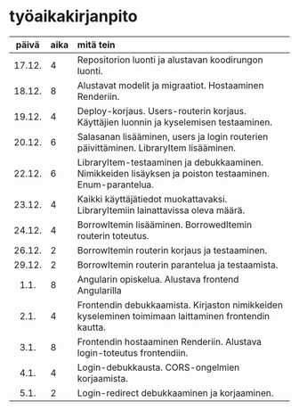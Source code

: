 # työaikakirjanpito

| päivä | aika | mitä tein  |
| :----:|:-----| :-----|
| 17.12. | 4    | Repositorion luonti ja alustavan koodirungon luonti. |
| 18.12. | 8    | Alustavat modelit ja migraatiot. Hostaaminen Renderiin. |
| 19.12. | 4    | Deploy-korjaus. Users-routerin korjaus. Käyttäjien luonnin ja kyselemisen testaaminen. |
| 20.12. | 6    | Salasanan lisääminen, users ja login routerien päivittäminen. LibraryItem lisääminen. |
| 22.12. | 6    | LibraryItem-testaaminen ja debukkaaminen. Nimikkeiden lisäyksen ja poiston testaaminen. Enum-parantelua. |
| 23.12. | 4    | Kaikki käyttäjätiedot muokattavaksi. LibraryItemiin lainattavissa oleva määrä. |
| 24.12. | 4    | BorrowItemin lisääminen. BorrowedItemin routerin toteutus. |
| 26.12. | 2    | BorrowItemin routerin korjaus ja testaaminen. |
| 29.12. | 2    | BorrowItemin routerin parantelua ja testaamista. |
| 1.1. | 8  | Angularin opiskelua. Alustava frontend Angularilla |
| 2.1. | 4  | Frontendin debukkaamista. Kirjaston nimikkeiden kyseleminen toimimaan laittaminen frontendin kautta. |
| 3.1. | 8  | Frontendin hostaaminen Renderiin. Alustava login-toteutus frontendiin. |
| 4.1. | 4 | Login-debukkausta. CORS-ongelmien korjaamista. |
| 5.1. | 2 | Login-redirect debukkaaminen ja korjaaminen. |
